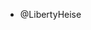 - @LibertyHeise


<!---
LibertyHeise/LibertyHeise is a ✨ special ✨ repository because its `README.md` (this file) appears on your GitHub profile.
You can click the Preview link to take a look at your changes.
--->
